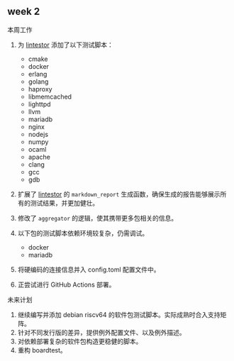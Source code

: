 ## week 2

本周工作


1. 为 [lintestor](https://github.com/255doesnotexist/lintestor) 添加了以下测试脚本：
   - cmake
   - docker
   - erlang
   - golang
   - haproxy
   - libmemcached
   - lighttpd
   - llvm
   - mariadb
   - nginx
   - nodejs
   - numpy
   - ocaml
   - apache
   - clang
   - gcc
   - gdb

2. 扩展了 [lintestor](https://github.com/255doesnotexist/lintestor) 的 `markdown_report` 生成函数，确保生成的报告能够展示所有的测试结果，并更加健壮。

3. 修改了 `aggregator` 的逻辑，使其携带更多包相关的信息。 
   
4. 以下包的测试脚本依赖环境较复杂，仍需调试。
   - docker
   - mariadb

5. 将硬编码的连接信息并入 config.toml 配置文件中。

6. 正尝试进行 GitHub Actions 部署。


未来计划

1. 继续编写并添加 debian riscv64 的软件包测试脚本。实际成熟时合入支持矩阵。
2. 针对不同发行版的差异，提供例外配置文件、以及例外描述。
3. 对依赖部署复杂的软件包构造更稳健的脚本。
4. 重构 boardtest。